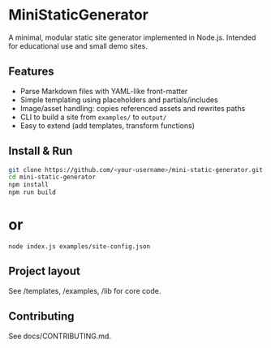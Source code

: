 # MiniStaticGenerator

A minimal, modular static site generator implemented in Node.js. Intended for educational use and small demo sites.

## Features
- Parse Markdown files with YAML-like front-matter
- Simple templating using placeholders and partials/includes
- Image/asset handling: copies referenced assets and rewrites paths
- CLI to build a site from `examples/` to `output/`
- Easy to extend (add templates, transform functions)

## Install & Run
```bash
git clone https://github.com/<your-username>/mini-static-generator.git
cd mini-static-generator
npm install
npm run build
```

# or

```
node index.js examples/site-config.json
```


## Project layout
See /templates, /examples, /lib for core code.

## Contributing
See docs/CONTRIBUTING.md.
